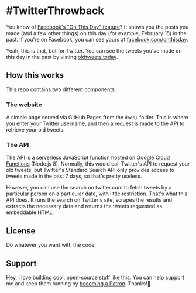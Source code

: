 # &#35;TwitterThrowback
You know of [Facebook's "On This Day" feature](https://www.facebook.com/help/439014052921484)? It shows you the posts you made (and a few other things) on this day (for example, February 15) in the past. If you're on Facebook, you can see yours at [facebook.com/onthisday]().

Yeah, this is that, but for Twitter. You can see the tweets you've made on this day in the past by visting [oldtweets.today]().

## How this works
This repo contains two different components.

### The website
A simple page served via GitHub Pages from the `docs/` folder. This is where you enter your Twitter username, and then a request is made to the API to retrieve your old tweets.

### The API
The API is a serverless JavaScript function hosted on [Google Cloud Functions](https://cloud.google.com/functions/) (Node.js 8). Normally, this would call Twitter's API to request your old tweets, but Twitter's Standard Search API only provides access to tweets made in the past 7 days, so that's pretty useless.
 
 However, you can use the search on twitter.com to fetch tweets by a particular person on a particular date, with little restriction. That's what this API does. It runs the search on Twitter's site, scrapes the results and extracts the necessary data and returns the tweets requested as embeddable HTML.

## License
Do whatever you want with the code.

## Support
Hey, I love building cool, open-source stuff like this. You can help support me and keep them running by [becoming a Patron](https://patreon.com/shalvah). Thanks!🤗
